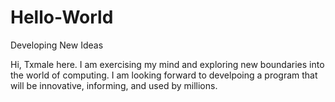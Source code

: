 # Hello-World
Developing New Ideas
<p>
  Hi, Txmale here.
I am exercising my mind and exploring new boundaries into the world of computing. I am looking forward to develpoing a program that will be innovative, informing, and used by millions.</p>
<style>

  div{ 
    border-radius: 20px;
    width: 70%;
    height: 400px;
    margin:  50 auto;
    background: repeating-linear-gradient(
      90deg,
      yellow 0px,
      blue 40px,
      green 40px,
      red 80px
    );
  }

</style>

<div></div>
